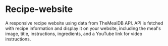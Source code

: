 # Recipe-website
A responsive recipe website using data from TheMealDB API. API is fetched with recipe information and display it on your website, including the meal's image, title, instructions, ingredients, and a YouTube link for video instructions.
